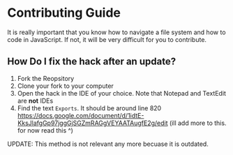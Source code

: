 # Contributing Guide
It is really important that you know how to navigate a file system and how to code in JavaScript. If not, it will be very difficult for you to contribute.
## How Do I fix the hack after an update?

1. Fork the Reopsitory
2. Clone your fork to your computer
4. Open the hack in the IDE of your choice. Note that Notepad and TextEdit are **not** IDEs 
5. Find the text ```Exports```. It should be around line 820
https://docs.google.com/document/d/1idtE-KksJlafgGp97jggGjSGZmRAGgVEYAATAugfE2g/edit
(ill add more to this. for now read this ^)

UPDATE: This method is not relevant any more becuase it is outdated.

